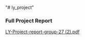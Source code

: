 "# ly_project" 
<h3>Full Project Report</h3>

[LY-Project-report-group-27 (2).pdf](https://github.com/ashishkhare2412/ly_project/files/10238950/LY-Project-report-group-27.2.pdf)
